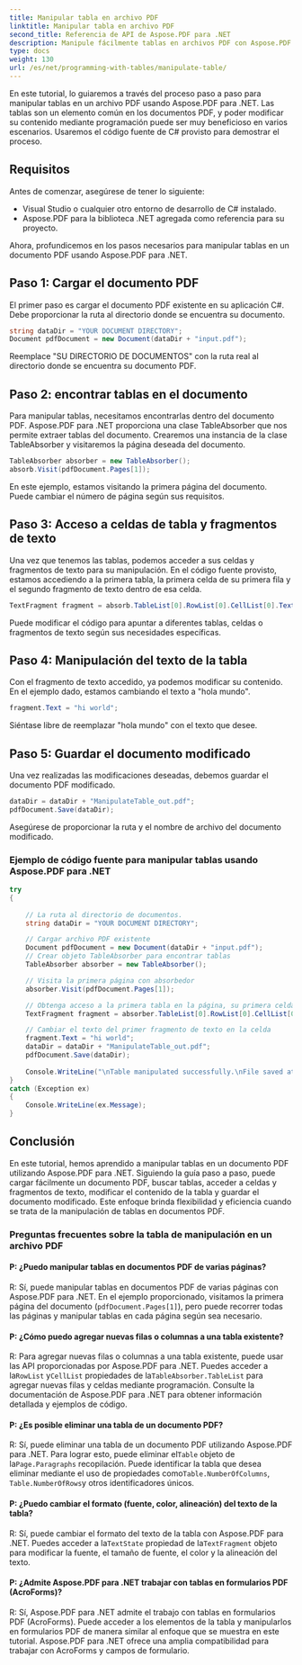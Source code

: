 ```yaml
---
title: Manipular tabla en archivo PDF
linktitle: Manipular tabla en archivo PDF
second_title: Referencia de API de Aspose.PDF para .NET
description: Manipule fácilmente tablas en archivos PDF con Aspose.PDF para .NET.
type: docs
weight: 130
url: /es/net/programming-with-tables/manipulate-table/
---
```

En este tutorial, lo guiaremos a través del proceso paso a paso para manipular tablas en un archivo PDF usando Aspose.PDF para .NET. Las tablas son un elemento común en los documentos PDF, y poder modificar su contenido mediante programación puede ser muy beneficioso en varios escenarios. Usaremos el código fuente de C# provisto para demostrar el proceso.

## Requisitos

Antes de comenzar, asegúrese de tener lo siguiente:

- Visual Studio o cualquier otro entorno de desarrollo de C# instalado.
- Aspose.PDF para la biblioteca .NET agregada como referencia para su proyecto.

Ahora, profundicemos en los pasos necesarios para manipular tablas en un documento PDF usando Aspose.PDF para .NET.

## Paso 1: Cargar el documento PDF

El primer paso es cargar el documento PDF existente en su aplicación C#. Debe proporcionar la ruta al directorio donde se encuentra su documento.

```csharp
string dataDir = "YOUR DOCUMENT DIRECTORY";
Document pdfDocument = new Document(dataDir + "input.pdf");
```

Reemplace "SU DIRECTORIO DE DOCUMENTOS" con la ruta real al directorio donde se encuentra su documento PDF.

## Paso 2: encontrar tablas en el documento

Para manipular tablas, necesitamos encontrarlas dentro del documento PDF. Aspose.PDF para .NET proporciona una clase TableAbsorber que nos permite extraer tablas del documento. Crearemos una instancia de la clase TableAbsorber y visitaremos la página deseada del documento.

```csharp
TableAbsorber absorber = new TableAbsorber();
absorb.Visit(pdfDocument.Pages[1]);
```

En este ejemplo, estamos visitando la primera página del documento. Puede cambiar el número de página según sus requisitos.

## Paso 3: Acceso a celdas de tabla y fragmentos de texto

Una vez que tenemos las tablas, podemos acceder a sus celdas y fragmentos de texto para su manipulación. En el código fuente provisto, estamos accediendo a la primera tabla, la primera celda de su primera fila y el segundo fragmento de texto dentro de esa celda.

```csharp
TextFragment fragment = absorb.TableList[0].RowList[0].CellList[0].TextFragments[1];
```

Puede modificar el código para apuntar a diferentes tablas, celdas o fragmentos de texto según sus necesidades específicas.

## Paso 4: Manipulación del texto de la tabla

Con el fragmento de texto accedido, ya podemos modificar su contenido. En el ejemplo dado, estamos cambiando el texto a "hola mundo".

```csharp
fragment.Text = "hi world";
```

Siéntase libre de reemplazar "hola mundo" con el texto que desee.

## Paso 5: Guardar el documento modificado

Una vez realizadas las modificaciones deseadas, debemos guardar el documento PDF modificado.

```csharp
dataDir = dataDir + "ManipulateTable_out.pdf";
pdfDocument.Save(dataDir);
```

Asegúrese de proporcionar la ruta y el nombre de archivo del documento modificado.


### Ejemplo de código fuente para manipular tablas usando Aspose.PDF para .NET

```csharp
try
{
	
	// La ruta al directorio de documentos.
	string dataDir = "YOUR DOCUMENT DIRECTORY";

	// Cargar archivo PDF existente
	Document pdfDocument = new Document(dataDir + "input.pdf");
	// Crear objeto TableAbsorber para encontrar tablas
	TableAbsorber absorber = new TableAbsorber();

	// Visita la primera página con absorbedor
	absorber.Visit(pdfDocument.Pages[1]);

	// Obtenga acceso a la primera tabla en la página, su primera celda y fragmentos de texto en ella
	TextFragment fragment = absorber.TableList[0].RowList[0].CellList[0].TextFragments[1];

	// Cambiar el texto del primer fragmento de texto en la celda
	fragment.Text = "hi world";
	dataDir = dataDir + "ManipulateTable_out.pdf";
	pdfDocument.Save(dataDir);
	
	Console.WriteLine("\nTable manipulated successfully.\nFile saved at " + dataDir);
}
catch (Exception ex)
{
	Console.WriteLine(ex.Message);
}
```

## Conclusión

En este tutorial, hemos aprendido a manipular tablas en un documento PDF utilizando Aspose.PDF para .NET. Siguiendo la guía paso a paso, puede cargar fácilmente un documento PDF, buscar tablas, acceder a celdas y fragmentos de texto, modificar el contenido de la tabla y guardar el documento modificado. Este enfoque brinda flexibilidad y eficiencia cuando se trata de la manipulación de tablas en documentos PDF.

### Preguntas frecuentes sobre la tabla de manipulación en un archivo PDF

#### P: ¿Puedo manipular tablas en documentos PDF de varias páginas?

R: Sí, puede manipular tablas en documentos PDF de varias páginas con Aspose.PDF para .NET. En el ejemplo proporcionado, visitamos la primera página del documento (`pdfDocument.Pages[1]`), pero puede recorrer todas las páginas y manipular tablas en cada página según sea necesario.

#### P: ¿Cómo puedo agregar nuevas filas o columnas a una tabla existente?

 R: Para agregar nuevas filas o columnas a una tabla existente, puede usar las API proporcionadas por Aspose.PDF para .NET. Puedes acceder a la`RowList` y`CellList` propiedades de la`TableAbsorber.TableList` para agregar nuevas filas y celdas mediante programación. Consulte la documentación de Aspose.PDF para .NET para obtener información detallada y ejemplos de código.

#### P: ¿Es posible eliminar una tabla de un documento PDF?

 R: Sí, puede eliminar una tabla de un documento PDF utilizando Aspose.PDF para .NET. Para lograr esto, puede eliminar el`Table` objeto de la`Page.Paragraphs` recopilación. Puede identificar la tabla que desea eliminar mediante el uso de propiedades como`Table.NumberOfColumns`, `Table.NumberOfRows`y otros identificadores únicos.

#### P: ¿Puedo cambiar el formato (fuente, color, alineación) del texto de la tabla?

 R: Sí, puede cambiar el formato del texto de la tabla con Aspose.PDF para .NET. Puedes acceder a la`TextState` propiedad de la`TextFragment` objeto para modificar la fuente, el tamaño de fuente, el color y la alineación del texto.

#### P: ¿Admite Aspose.PDF para .NET trabajar con tablas en formularios PDF (AcroForms)?

R: Sí, Aspose.PDF para .NET admite el trabajo con tablas en formularios PDF (AcroForms). Puede acceder a los elementos de la tabla y manipularlos en formularios PDF de manera similar al enfoque que se muestra en este tutorial. Aspose.PDF para .NET ofrece una amplia compatibilidad para trabajar con AcroForms y campos de formulario.